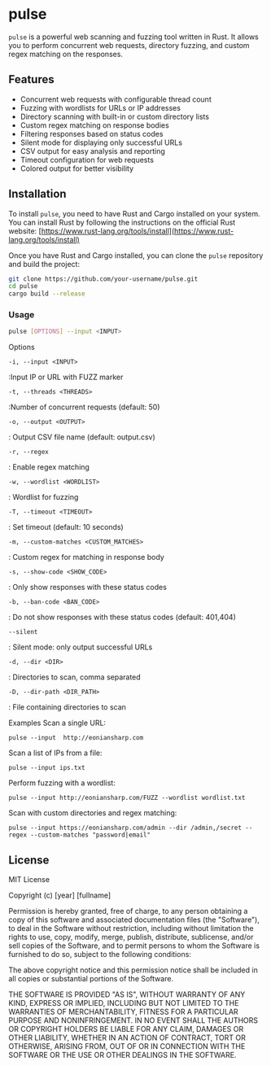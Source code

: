 # pulse

`pulse` is a powerful web scanning and fuzzing tool written in Rust. It allows you to perform concurrent web requests, directory fuzzing, and custom regex matching on the responses.

## Features

- Concurrent web requests with configurable thread count
- Fuzzing with wordlists for URLs or IP addresses
- Directory scanning with built-in or custom directory lists
- Custom regex matching on response bodies
- Filtering responses based on status codes
- Silent mode for displaying only successful URLs
- CSV output for easy analysis and reporting
- Timeout configuration for web requests
- Colored output for better visibility

## Installation

To install `pulse`, you need to have Rust and Cargo installed on your system. You can install Rust by following the instructions on the official Rust website: [https://www.rust-lang.org/tools/install](https://www.rust-lang.org/tools/install)

Once you have Rust and Cargo installed, you can clone the `pulse` repository and build the project:

```bash
git clone https://github.com/your-username/pulse.git
cd pulse
cargo build --release
```


### Usage

```bash
pulse [OPTIONS] --input <INPUT>
```

Options

```
-i, --input <INPUT>
```
:Input IP or URL with FUZZ marker
```
-t, --threads <THREADS>
```

:Number of concurrent requests (default: 50)
```
-o, --output <OUTPUT>
```

: Output CSV file name (default: output.csv)
```
-r, --regex
```

: Enable regex matching
```
-w, --wordlist <WORDLIST>
```

: Wordlist for fuzzing

```
-T, --timeout <TIMEOUT>
```

: Set timeout (default: 10 seconds)
```
-m, --custom-matches <CUSTOM_MATCHES>
```

: Custom regex for matching in response body
```
-s, --show-code <SHOW_CODE>
```

: Only show responses with these status codes
```
-b, --ban-code <BAN_CODE>
```

: Do not show responses with these status codes (default: 401,404)
```
--silent
```

: Silent mode: only output successful URLs
```
-d, --dir <DIR>
```

: Directories to scan, comma separated
```
-D, --dir-path <DIR_PATH>
```
: File containing directories to scan

Examples
Scan a single URL:
```
pulse --input  http://eoniansharp.com
```

Scan a list of IPs from a file:
```
pulse --input ips.txt
```

Perform fuzzing with a wordlist:
```
pulse --input http://eoniansharp.com/FUZZ --wordlist wordlist.txt
```

Scan with custom directories and regex matching:
```
pulse --input https://eoniansharp.com/admin --dir /admin,/secret --regex --custom-matches "password|email"
```


## License
MIT License

Copyright (c) [year] [fullname]

Permission is hereby granted, free of charge, to any person obtaining a copy
of this software and associated documentation files (the "Software"), to deal
in the Software without restriction, including without limitation the rights
to use, copy, modify, merge, publish, distribute, sublicense, and/or sell
copies of the Software, and to permit persons to whom the Software is
furnished to do so, subject to the following conditions:

The above copyright notice and this permission notice shall be included in all
copies or substantial portions of the Software.

THE SOFTWARE IS PROVIDED "AS IS", WITHOUT WARRANTY OF ANY KIND, EXPRESS OR
IMPLIED, INCLUDING BUT NOT LIMITED TO THE WARRANTIES OF MERCHANTABILITY,
FITNESS FOR A PARTICULAR PURPOSE AND NONINFRINGEMENT. IN NO EVENT SHALL THE
AUTHORS OR COPYRIGHT HOLDERS BE LIABLE FOR ANY CLAIM, DAMAGES OR OTHER
LIABILITY, WHETHER IN AN ACTION OF CONTRACT, TORT OR OTHERWISE, ARISING FROM,
OUT OF OR IN CONNECTION WITH THE SOFTWARE OR THE USE OR OTHER DEALINGS IN THE
SOFTWARE.

